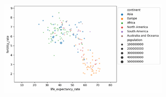 ![Animated_Scatterplot](https://github.com/vaggos3625/Portfolio/blob/main/Animated_Scatterplot/output.gif)
